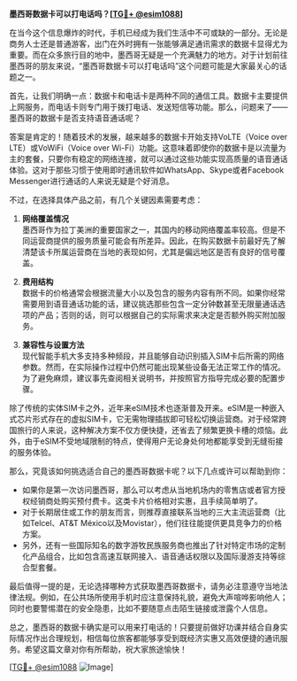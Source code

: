 **墨西哥数据卡可以打电话吗？[[TG💪+ @esim1088](https://t.me/s/esim1088)]**

在当今这个信息爆炸的时代，手机已经成为我们生活中不可或缺的一部分。无论是商务人士还是普通游客，出门在外时拥有一张能够满足通讯需求的数据卡显得尤为重要。而在众多旅行目的地中，墨西哥无疑是一个充满魅力的地方。对于计划前往墨西哥的朋友来说，“墨西哥数据卡可以打电话吗”这个问题可能是大家最关心的话题之一。

首先，让我们明确一点：数据卡和电话卡是两种不同的通信工具。数据卡主要提供上网服务，而电话卡则专门用于拨打电话、发送短信等功能。那么，问题来了——墨西哥的数据卡是否支持语音通话呢？

答案是肯定的！随着技术的发展，越来越多的数据卡开始支持VoLTE（Voice over LTE）或VoWiFi（Voice over Wi-Fi）功能。这意味着即使你的数据卡是以流量为主的套餐，只要你有稳定的网络连接，就可以通过这些功能实现高质量的语音通话体验。这对于那些习惯于使用即时通讯软件如WhatsApp、Skype或者Facebook Messenger进行通话的人来说无疑是个好消息。

不过，在选择具体产品之前，有几个关键因素需要考虑：

1. **网络覆盖情况**  
   墨西哥作为拉丁美洲的重要国家之一，其国内的移动网络覆盖率较高。但是不同运营商提供的服务质量可能会有所差异。因此，在购买数据卡前最好先了解清楚该卡所属运营商在当地的表现如何，尤其是偏远地区是否有良好的信号覆盖。

2. **费用结构**  
   数据卡的价格通常会根据流量大小以及包含的服务内容有所不同。如果你经常需要用到语音通话功能的话，建议挑选那些包含一定分钟数甚至无限量通话选项的产品；否则的话，则可以根据自己的实际需求来决定是否额外购买附加服务。

3. **兼容性与设置方法**  
   现代智能手机大多支持多种频段，并且能够自动识别插入SIM卡后所需的网络参数。然而，在实际操作过程中仍然可能出现某些设备无法正常工作的情况。为了避免麻烦，建议事先查阅相关说明书，并按照官方指导完成必要的配置步骤。

除了传统的实体SIM卡之外，近年来eSIM技术也逐渐普及开来。eSIM是一种嵌入式芯片形式存在的虚拟SIM卡，它无需物理插拔即可轻松切换运营商。对于经常跨国旅行的人来说，这种解决方案不仅方便快捷，还省去了频繁更换卡槽的烦恼。此外，由于eSIM不受地域限制的特点，使得用户无论身处何地都能享受到无缝衔接的服务体验。

那么，究竟该如何挑选适合自己的墨西哥数据卡呢？以下几点或许可以帮助到你：

- 如果你是第一次访问墨西哥，那么可以考虑从当地机场内的零售店或者官方授权经销商处购买预付费卡。这类卡片价格相对实惠，且手续简单明了。
- 对于长期居住或工作的朋友而言，则推荐直接联系当地的三大主流运营商（比如Telcel、AT&T México以及Movistar），他们往往能提供更具竞争力的价格方案。
- 另外，还有一些国际知名的数字游牧民族服务商也推出了针对特定市场的定制化产品组合，比如包含高速互联网接入、语音通话权限以及国际漫游支持等综合型套餐。

最后值得一提的是，无论选择哪种方式获取墨西哥数据卡，请务必注意遵守当地法律法规。例如，在公共场所使用手机时应注意保持礼貌，避免大声喧哗影响他人；同时也要警惕潜在的安全隐患，比如不要随意点击陌生链接或泄露个人信息。

总之，墨西哥的数据卡确实是可以用来打电话的！只要提前做好功课并结合自身实际情况作出合理规划，相信每位旅客都能够享受到既经济实惠又高效便捷的通讯服务。希望这篇文章对你有所帮助，祝大家旅途愉快！

[[TG💪+ @esim1088](https://t.me/s/esim1088) ![Image](https://i.postimg.cc/4NQfJmqS/Snipaste-2025-05-13-00-14-12.png)]